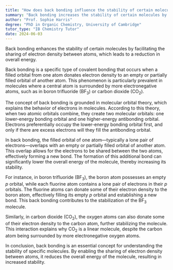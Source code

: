 ```yaml
---
title: "How does back bonding influence the stability of certain molecules?"
summary: "Back bonding increases the stability of certain molecules by sharing electron density between atoms, reducing overall energy."
author: "Prof. Sophie Harris"
degree: "PhD in Organic Chemistry, University of Cambridge"
tutor_type: "IB Chemistry Tutor"
date: 2024-06-03
---
```


Back bonding enhances the stability of certain molecules by facilitating the sharing of electron density between atoms, which leads to a reduction in overall energy.

Back bonding is a specific type of covalent bonding that occurs when a filled orbital from one atom donates electron density to an empty or partially filled orbital of another atom. This phenomenon is particularly prevalent in molecules where a central atom is surrounded by more electronegative atoms, such as in boron trifluoride ($\text{BF}_3$) or carbon dioxide ($\text{CO}_2$).

The concept of back bonding is grounded in molecular orbital theory, which explains the behavior of electrons in molecules. According to this theory, when two atomic orbitals combine, they create two molecular orbitals: one lower-energy bonding orbital and one higher-energy antibonding orbital. Electrons preferentially occupy the lower-energy bonding orbital first, and only if there are excess electrons will they fill the antibonding orbital.

In back bonding, the filled orbital of one atom—typically a lone pair of electrons—overlaps with an empty or partially filled orbital of another atom. This overlap allows for the electrons to be shared between the two atoms, effectively forming a new bond. The formation of this additional bond can significantly lower the overall energy of the molecule, thereby increasing its stability.

For instance, in boron trifluoride ($\text{BF}_3$), the boron atom possesses an empty $p$ orbital, while each fluorine atom contains a lone pair of electrons in their $p$ orbitals. The fluorine atoms can donate some of their electron density to the boron atom, effectively filling its empty $p$ orbital and establishing a new bond. This back bonding contributes to the stabilization of the $\text{BF}_3$ molecule.

Similarly, in carbon dioxide ($\text{CO}_2$), the oxygen atoms can also donate some of their electron density to the carbon atom, further stabilizing the molecule. This interaction explains why $\text{CO}_2$ is a linear molecule, despite the carbon atom being surrounded by more electronegative oxygen atoms.

In conclusion, back bonding is an essential concept for understanding the stability of specific molecules. By enabling the sharing of electron density between atoms, it reduces the overall energy of the molecule, resulting in increased stability.
    